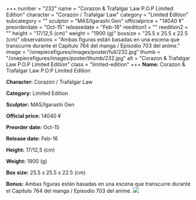 +++
number = "232"
name = "Corazon &amp; Trafalgar Law P.O.P Limited Edition"
character = "Corazón / Trafalgar Law"
category = "Limited Edition"
subcategory = ""
sculptor = "MAS/Igarashi Gen"
officialprice = "14040 ¥"
preorderdate = "Oct-15"
releasedate = "Feb-16"
reedition1 = ""
reedition2 = ""
height = "17/12,5 (cm)"
weight = "1900 (g)"
boxsize = "25.5 x 25.5 x 22.5 (cm)"
observations = "Ambas figuras están basadas en una escena que transcurre durante el Capítulo 764 del manga / Episodio 703 del anime."
image = "/onepiecefigures/images/poster/full/232.jpg"
thumb = "/onepiecefigures/images/poster/thumb/232.jpg"
alt = "Corazon &amp; Trafalgar Law P.O.P Limited Edition"
class = "limited-edition"
+++
**Name:** Corazon &amp; Trafalgar Law P.O.P Limited Edition

**Character:** Corazón / Trafalgar Law

**Category:** Limited Edition 

**Sculptor:** MAS/Igarashi Gen

**Official price:** 14040 ¥

**Preorder date:** Oct-15

**Release date:** Feb-16

**Height:** 17/12,5 (cm)

**Weight:** 1900 (g)

**Box size:** 25.5 x 25.5 x 22.5 (cm)

**Bonus:** Ambas figuras están basadas en una escena que transcurre durante el Capítulo 764 del manga / Episodio 703 del anime.
<img src="/onepiecefigures/images/poster/thumb/232.jpg">